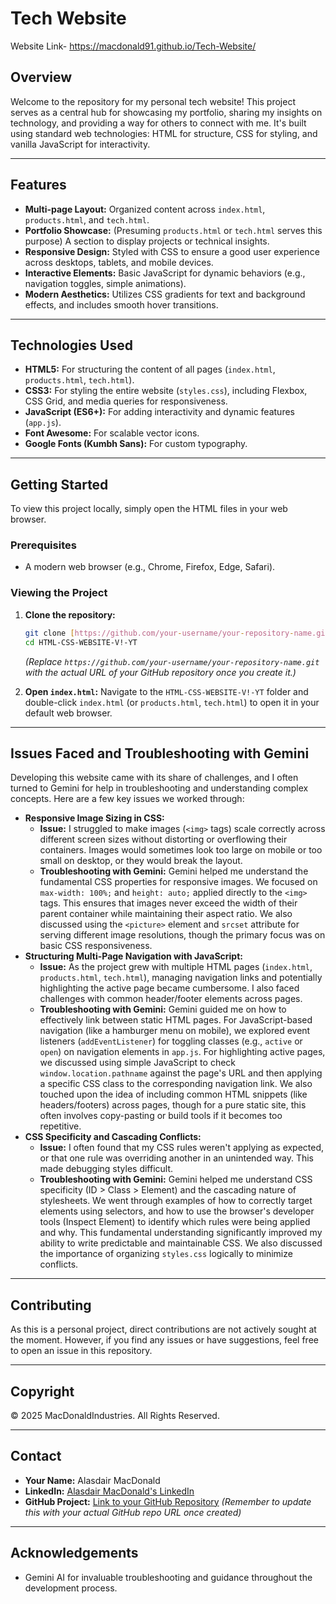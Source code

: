 # Tech Website

Website Link- https://macdonald91.github.io/Tech-Website/

## Overview

Welcome to the repository for my personal tech website! This project serves as a central hub for showcasing my portfolio, sharing my insights on technology, and providing a way for others to connect with me. It's built using standard web technologies: HTML for structure, CSS for styling, and vanilla JavaScript for interactivity.

---

## Features

* **Multi-page Layout:** Organized content across `index.html`, `products.html`, and `tech.html`.
* **Portfolio Showcase:** (Presuming `products.html` or `tech.html` serves this purpose) A section to display projects or technical insights.
* **Responsive Design:** Styled with CSS to ensure a good user experience across desktops, tablets, and mobile devices.
* **Interactive Elements:** Basic JavaScript for dynamic behaviors (e.g., navigation toggles, simple animations).
* **Modern Aesthetics:** Utilizes CSS gradients for text and background effects, and includes smooth hover transitions.

---

## Technologies Used

* **HTML5:** For structuring the content of all pages (`index.html`, `products.html`, `tech.html`).
* **CSS3:** For styling the entire website (`styles.css`), including Flexbox, CSS Grid, and media queries for responsiveness.
* **JavaScript (ES6+):** For adding interactivity and dynamic features (`app.js`).
* **Font Awesome:** For scalable vector icons.
* **Google Fonts (Kumbh Sans):** For custom typography.

---

## Getting Started

To view this project locally, simply open the HTML files in your web browser.

### Prerequisites

* A modern web browser (e.g., Chrome, Firefox, Edge, Safari).

### Viewing the Project

1.  **Clone the repository:**
    ```bash
    git clone [https://github.com/your-username/your-repository-name.git](https://github.com/your-username/your-repository-name.git)
    cd HTML-CSS-WEBSITE-V!-YT
    ```
    *(Replace `https://github.com/your-username/your-repository-name.git` with the actual URL of your GitHub repository once you create it.)*

2.  **Open `index.html`:**
    Navigate to the `HTML-CSS-WEBSITE-V!-YT` folder and double-click `index.html` (or `products.html`, `tech.html`) to open it in your default web browser.

---

## Issues Faced and Troubleshooting with Gemini

Developing this website came with its share of challenges, and I often turned to Gemini for help in troubleshooting and understanding complex concepts. Here are a few key issues we worked through:

* **Responsive Image Sizing in CSS:**
    * **Issue:** I struggled to make images (`<img>` tags) scale correctly across different screen sizes without distorting or overflowing their containers. Images would sometimes look too large on mobile or too small on desktop, or they would break the layout.
    * **Troubleshooting with Gemini:** Gemini helped me understand the fundamental CSS properties for responsive images. We focused on `max-width: 100%;` and `height: auto;` applied directly to the `<img>` tags. This ensures that images never exceed the width of their parent container while maintaining their aspect ratio. We also discussed using the `<picture>` element and `srcset` attribute for serving different image resolutions, though the primary focus was on basic CSS responsiveness.
* **Structuring Multi-Page Navigation with JavaScript:**
    * **Issue:** As the project grew with multiple HTML pages (`index.html`, `products.html`, `tech.html`), managing navigation links and potentially highlighting the active page became cumbersome. I also faced challenges with common header/footer elements across pages.
    * **Troubleshooting with Gemini:** Gemini guided me on how to effectively link between static HTML pages. For JavaScript-based navigation (like a hamburger menu on mobile), we explored event listeners (`addEventListener`) for toggling classes (e.g., `active` or `open`) on navigation elements in `app.js`. For highlighting active pages, we discussed using simple JavaScript to check `window.location.pathname` against the page's URL and then applying a specific CSS class to the corresponding navigation link. We also touched upon the idea of including common HTML snippets (like headers/footers) across pages, though for a pure static site, this often involves copy-pasting or build tools if it becomes too repetitive.
* **CSS Specificity and Cascading Conflicts:**
    * **Issue:** I often found that my CSS rules weren't applying as expected, or that one rule was overriding another in an unintended way. This made debugging styles difficult.
    * **Troubleshooting with Gemini:** Gemini helped me understand CSS specificity (ID > Class > Element) and the cascading nature of stylesheets. We went through examples of how to correctly target elements using selectors, and how to use the browser's developer tools (Inspect Element) to identify which rules were being applied and why. This fundamental understanding significantly improved my ability to write predictable and maintainable CSS. We also discussed the importance of organizing `styles.css` logically to minimize conflicts.

---

## Contributing

As this is a personal project, direct contributions are not actively sought at the moment. However, if you find any issues or have suggestions, feel free to open an issue in this repository.

---

## Copyright

© 2025 MacDonaldIndustries. All Rights Reserved.

---

## Contact

* **Your Name:** Alasdair MacDonald
* **LinkedIn:** [Alasdair MacDonald's LinkedIn](http://www.linkedin.com/in/alasdair-macdonald-60b178326)
* **GitHub Project:** [Link to your GitHub Repository](https://github.com/your-username/HTML-CSS-WEBSITE-V!-YT) *(Remember to update this with your actual GitHub repo URL once created)*


---

## Acknowledgements

* Gemini AI for invaluable troubleshooting and guidance throughout the development process.
